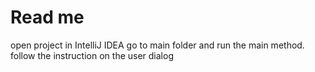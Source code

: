 # Read me

open project in IntelliJ IDEA
go to main folder and run the main method.
follow the instruction on the user dialog